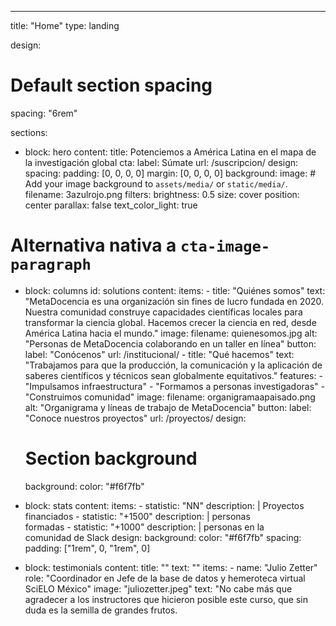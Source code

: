 ---
title: "Home"
type: landing

design:
  # Default section spacing
  spacing: "6rem"

sections:
  - block: hero
    content:
      title: Potenciemos a América Latina en el mapa de la investigación global
      cta:
        label: Súmate
        url: /suscripcion/
    design:
      spacing:
        padding: [0, 0, 0, 0]
        margin: [0, 0, 0, 0]
      background:
        image:
          # Add your image background to `assets/media/` or `static/media/`.
          filename: 3azulrojo.png
          filters:
            brightness: 0.5
          size: cover
          position: center
          parallax: false
        text_color_light: true

  # Alternativa nativa a `cta-image-paragraph`
  - block: columns
    id: solutions
    content:
      items:
        - title: "Quiénes somos"
          text: "MetaDocencia es una organización sin fines de lucro fundada en 2020. Nuestra comunidad construye capacidades científicas locales para transformar la ciencia global. Hacemos crecer la ciencia en red, desde América Latina hacia el mundo."
          image:
            filename: quienesomos.jpg
            alt: "Personas de MetaDocencia colaborando en un taller en línea"
          button:
            label: "Conócenos"
            url: /institucional/
        - title: "Qué hacemos"
          text: "Trabajamos para que la producción, la comunicación y la aplicación de saberes científicos y técnicos sean globalmente equitativos."
          features:
            - "Impulsamos infraestructura"
            - "Formamos a personas investigadoras"
            - "Construimos comunidad"
          image:
            filename: organigramaapaisado.png
            alt: "Organigrama y líneas de trabajo de MetaDocencia"
          button:
            label: "Conoce nuestros proyectos"
            url: /proyectos/
    design:
      # Section background
      background:
        color: "#f6f7fb"

  - block: stats
    content:
      items:
        - statistic: "NN"
          description: |
            Proyectos  
            financiados
        - statistic: "+1500"
          description: |
            personas  
            formadas
        - statistic: "+1000"
          description: |
            personas en la   
            comunidad de Slack
    design:
      background:
        color: "#f6f7fb"
      spacing:
        padding: ["1rem", 0, "1rem", 0]

  - block: testimonials
    content:
      title: ""
      text: ""
      items:
        - name: "Julio Zetter"
          role: "Coordinador en Jefe de la base de datos y hemeroteca virtual SciELO México"
          image: "juliozetter.jpeg"
          text: "No cabe más que agradecer a los instructores que hicieron posible este curso, que sin duda es la semilla de grandes frutos.
